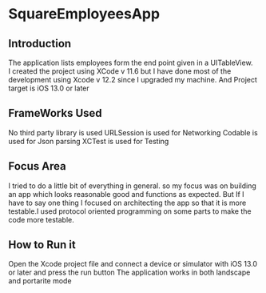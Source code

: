 # SquareEmployeesApp

## Introduction

The application lists employees form the end point given in a UITableView.  
I created the project using XCode v 11.6 but I have done most of the development using Xcode v 12.2 since I upgraded my machine. And Project target is iOS 13.0 or later

## FrameWorks Used
No third party library is used
URLSession is used for Networking
Codable is used for Json parsing
XCTest is used for Testing

## Focus Area
I tried to do a little bit of everything in general. so my focus was on building an app which looks reasonable good and functions as expected. But If I have to say one thing I focused on architecting the app so that it is more testable.I used protocol oriented programming on some parts to make the code more testable.

## How to Run it
Open the Xcode project file and connect a device or simulator with iOS 13.0 or later and press the run button
The application works in both landscape and portarite mode
